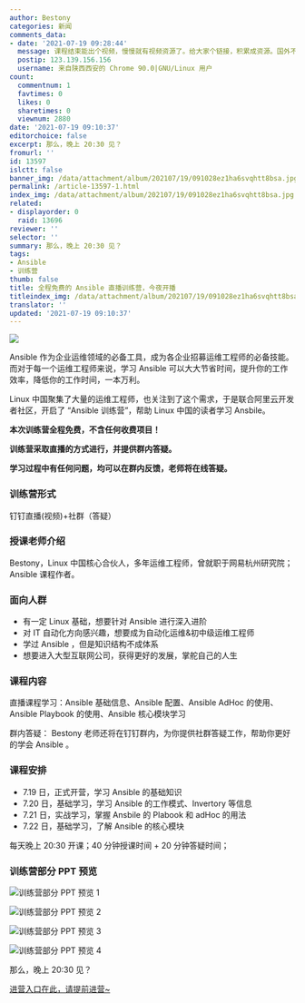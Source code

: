 ```yaml
---
author: Bestony
categories: 新闻
comments_data:
- date: '2021-07-19 09:28:44'
  message: 课程结束能出个视频，慢慢就有视频资源了。给大家个链接，积累成资源。国外不是也有类似得网站长期发展呢么！！！
  postip: 123.139.156.156
  username: 来自陕西西安的 Chrome 90.0|GNU/Linux 用户
count:
  commentnum: 1
  favtimes: 0
  likes: 0
  sharetimes: 0
  viewnum: 2880
date: '2021-07-19 09:10:37'
editorchoice: false
excerpt: 那么，晚上 20:30 见？
fromurl: ''
id: 13597
islctt: false
banner_img: /data/attachment/album/202107/19/091028ez1ha6svqhtt8bsa.jpg
permalink: /article-13597-1.html
index_img: /data/attachment/album/202107/19/091028ez1ha6svqhtt8bsa.jpg
related:
- displayorder: 0
  raid: 13696
reviewer: ''
selector: ''
summary: 那么，晚上 20:30 见？
tags:
- Ansible
- 训练营
thumb: false
title: 全程免费的 Ansible 直播训练营，今夜开播
titleindex_img: /data/attachment/album/202107/19/091028ez1ha6svqhtt8bsa.jpg
translator: ''
updated: '2021-07-19 09:10:37'
---
```


![](/data/attachment/album/202107/19/091028ez1ha6svqhtt8bsa.jpg)


Ansible 作为企业运维领域的必备工具，成为各企业招募运维工程师的必备技能。而对于每一个运维工程师来说，学习 Ansible 可以大大节省时间，提升你的工作效率，降低你的工作时间，一本万利。


Linux 中国聚集了大量的运维工程师，也关注到了这个需求，于是联合阿里云开发者社区，开启了 “Ansible 训练营”，帮助 Linux 中国的读者学习 Ansbile。


**本次训练营全程免费，不含任何收费项目！**


**训练营采取直播的方式进行，并提供群内答疑。**


**学习过程中有任何问题，均可以在群内反馈，老师将在线答疑。**


### 训练营形式


钉钉直播(视频)+社群（答疑）


### 授课老师介绍


Bestony，Linux 中国核心合伙人，多年运维工程师，曾就职于网易杭州研究院；Ansible 课程作者。


### 面向人群


* 有一定 Linux 基础，想要针对 Ansible 进行深入进阶
* 对 IT 自动化方向感兴趣，想要成为自动化运维&初中级运维工程师
* 学过 Ansible ，但是知识结构不成体系
* 想要进入大型互联网公司，获得更好的发展，掌舵自己的人生


### 课程内容


直播课程学习：Ansible 基础信息、Ansible 配置、Ansible AdHoc 的使用、Ansible Playbook 的使用、Ansible 核心模块学习


群内答疑： Bestony 老师还将在钉钉群内，为你提供社群答疑工作，帮助你更好的学会 Ansible 。


### 课程安排


* 7.19 日，正式开营，学习 Ansible 的基础知识
* 7.20 日，基础学习，学习 Ansible 的工作模式、Invertory 等信息
* 7.21 日，实战学习，掌握 Ansbile 的 Plabook 和 adHoc 的用法
* 7.22 日，基础学习，了解 Ansible 的核心模块


每天晚上 20:30 开课；40 分钟授课时间 + 20 分钟答疑时间；


### 训练营部分 PPT 预览


![训练营部分 PPT 预览 1](/data/attachment/album/202107/19/090127x1m6xr1sm6rf1mss.png)


![训练营部分 PPT 预览 2](/data/attachment/album/202107/19/090141rtuz9txbtyst99ie.jpg)


![训练营部分 PPT 预览 3](/data/attachment/album/202107/19/090149l5wc3lksmj3ggwge.jpg)


![训练营部分 PPT 预览 4](/data/attachment/album/202107/19/090158qrvrc30qrgzqr0sz.png)


那么，晚上 20:30 见？


[进营入口在此，请提前进营~](https://developer.aliyun.com/learning/trainingcamp/linux/1?utm_content=g_1000282661)